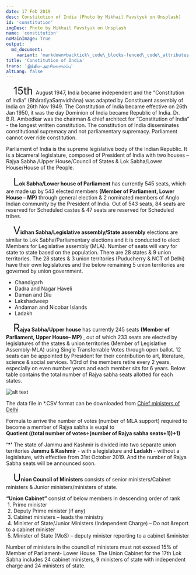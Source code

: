 ```yaml
---
date: 17 Feb 2019
desc: Constitution of India (Photo by Mikhail Pavstyuk on Unsplash)
id: 'constitution'
imgDesc: Photo by Mikhail Pavstyuk on Unsplash
name: 'constitution'
noMainImage: True
output:
  md_document:
    variant: 'markdown+backtick\_code\_blocks-fenced\_code\_attributes-header\_attributes'
title: 'Constitution of India'
trans: 'இந்திய-அரசியலமைப்பு'
altLang: false
---
```

<div>
    <adsbygoogle />
</div>
<Adsense
          data-ad-client="ca-pub-3042269102042405"
          data-ad-slot="1234567890"
/>

&nbsp;&nbsp;&nbsp;&nbsp; <span style="font-size:2em;"> 15th </span> August 1947, India became independent and the “Constitution of India” (BhāratīyaSaṃvidhāna) was adapted by Constituent assembly of India on 26th Nov 1949. The Constitution of India became effective on 26th Jan 1950, it was the day Dominion of India became Republic of India. Dr. B.R. Ambedkar was the chairman & chief architect for “Constitution of India” - the longest written constitution. The constitution of India disseminates constitutional supremacy and not parliamentary supremacy. Parliament cannot over ride constitution.

Parliament of India is the supreme legislative body of the Indian Republic. It is a bicameral legislature, composed of President of India with two houses – Rajya Sabha /Upper House/Council of States & Lok Sabha/Lower House/House of the People.

&nbsp;&nbsp;&nbsp;&nbsp; <span style="font-size:2em;">L</span>**ok Sabha/Lower house of Parliament** has currently 545 seats, which are made up by 543 elected members **(Member of Parliament, Lower House – MP)** through general election & 2 nominated members of Anglo Indian community by the President of India. Out of 543 seats, 84 seats are reserved for Scheduled castes & 47 seats are reserved for Scheduled tribes.

&nbsp;&nbsp;&nbsp;&nbsp; <span style="font-size:2em;">V</span>**idhan Sabha/Legislative assembly/State assembly** elections are similar to Lok Sabha/Parliamentary elections and it is conducted to elect Members for Legislative assembly (MLA). Number of seats will vary for state to state based on the population. There are 28 states & 9 union territories. The 28 states & 3 union territories (Puducherry & NCT of Delhi) have their own legislatures and the below remaining 5 union territories are governed by union government.

* Chandigarh
* Dadra and Nagar Haveli
* Daman and Diu
* Lakshadweep
* Andaman and Nicobar Islands
* Ladakh

&nbsp;&nbsp;&nbsp;&nbsp; <span style="font-size:2em;">R</span>**ajya Sabha/Upper house** has currently 245 seats **(Member of Parliament, Upper House– MP)** , out of which 233 seats are elected by legislatures of the states & union territories (Member of Legislative Assembly-MLA) using Single Transferrable Votes through open ballot. 12 seats can be appointed by President for their contribution to art, literature, science & social services. 1/3rd of the members retire every 2 years, especially on even number years and each member sits for 6 years. Below table contains the total number of Rajya sabha seats allotted for each states.

<!-- ![](/politics/constitution-of-india/figure-markdown/img1.png) -->
<img src="/politics/constitution-of-india/figure-markdown/img1.png" alt="alt text" class="blogs_image">

The data file in \*.CSV format can be downloaded from [Chief ministers of Delhi](http://thedatatalks.in/datas/politics/rajyasabha-seats.csv)  

Formula to arrive the number of votes (number of MLA support) required to become a member of Rajya sabha is euqal to  
**Quotient ((total number of votes÷(number of Rajya sabha seats+1))+1)**

**'*'** The state of Jammu and Kashmir is divided into two separate union territories **Jammu & Kashmir** - with a legislature and **Ladakh** - without a legislature, with effective from 31st October 2019. And the number of Rajya Sabha seats will be announced soon. 

&nbsp;&nbsp;&nbsp;&nbsp; <span style="font-size:2em;">U</span>**nion Council of Ministers** consists of senior ministers/Cabinet ministers & Junior ministers/ministers of state.

**“Union Cabinet”** consist of below members in descending order of rank  
    &nbsp;1. Prime minister  
    &nbsp;2. Deputy Prime minister (if any)  
    &nbsp;3. Cabinet ministers – leads the ministry  
    &nbsp;4. Minister of State/Junior Ministers (Independent Charge) – Do not &report to a cabinet minister  
    &nbsp;5. Minister of State (MoS) – deputy minister reporting to a cabinet &minister  

Number of ministers in the council of ministers must not exceed 15% of Member of Parliament- Lower House. The Union Cabinet for the 17th Lok Sabha includes 24 cabinet ministers, 9 ministers of state with independent charge and 24 ministers of state.


<style>
.mycolumn4 {
    float: left;
    width: 100%;
    @media (min-width: 991px) {
        width: 25%;
      }    
  }
  /* Clear floats after the columns */
  .myrow:after {
    content: "";
    display: table;
    clear: both;
  }

table{
    border-collapse: collapse;
    border-spacing: 0;
    border:2px solid gray;
}

th{
    border:2px solid gray;
}

td{
    border:1px solid gray;
}

</style>